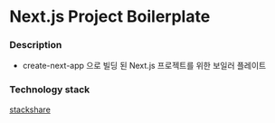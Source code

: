 # Next.js Project Boilerplate

### Description

- create-next-app 으로 빌딩 된 Next.js 프로젝트를 위한 보일러 플레이트

### Technology stack

[stackshare](https://stackshare.io/k0102575dev/nextjs-boilerplate)
